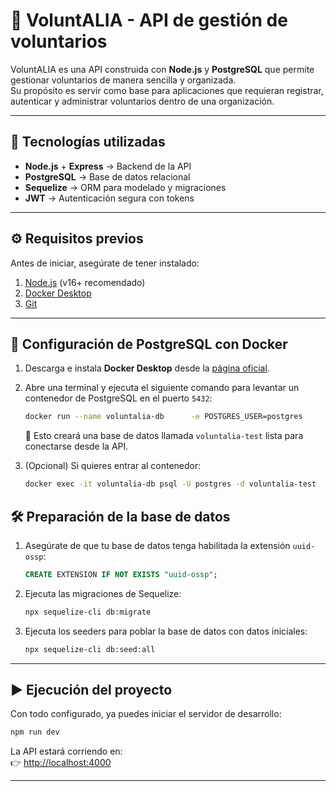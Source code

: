 # 🌱 VoluntALIA - API de gestión de voluntarios

VoluntALIA es una API construida con **Node.js** y **PostgreSQL** que permite gestionar voluntarios de manera sencilla y organizada.  
Su propósito es servir como base para aplicaciones que requieran registrar, autenticar y administrar voluntarios dentro de una organización.  

---

## 🚀 Tecnologías utilizadas
- **Node.js** + **Express** → Backend de la API  
- **PostgreSQL** → Base de datos relacional  
- **Sequelize** → ORM para modelado y migraciones  
- **JWT** → Autenticación segura con tokens  

---

## ⚙️ Requisitos previos
Antes de iniciar, asegúrate de tener instalado:

1. [Node.js](https://nodejs.org/) (v16+ recomendado)  
2. [Docker Desktop](https://www.docker.com/products/docker-desktop/)  
3. [Git](https://git-scm.com/)  

---

## 🐘 Configuración de PostgreSQL con Docker

1. Descarga e instala **Docker Desktop** desde la [página oficial](https://www.docker.com/products/docker-desktop/).  
2. Abre una terminal y ejecuta el siguiente comando para levantar un contenedor de PostgreSQL en el puerto `5432`:

   ```bash
   docker run --name voluntalia-db      -e POSTGRES_USER=postgres      -e POSTGRES_PASSWORD=masterkey      -e POSTGRES_DB=voluntalia-test      -p 5432:5432      -d postgres
   ```

   📌 Esto creará una base de datos llamada `voluntalia-test` lista para conectarse desde la API.

3. (Opcional) Si quieres entrar al contenedor:  
   ```bash
   docker exec -it voluntalia-db psql -U postgres -d voluntalia-test
   ```


## 🛠️ Preparación de la base de datos

1. Asegúrate de que tu base de datos tenga habilitada la extensión `uuid-ossp`:  

   ```sql
   CREATE EXTENSION IF NOT EXISTS "uuid-ossp";
   ```

2. Ejecuta las migraciones de Sequelize:  
   ```bash
   npx sequelize-cli db:migrate
   ```

3. Ejecuta los seeders para poblar la base de datos con datos iniciales:  
   ```bash
   npx sequelize-cli db:seed:all
   ```

---

## ▶️ Ejecución del proyecto

Con todo configurado, ya puedes iniciar el servidor de desarrollo:  

```bash
npm run dev
```

La API estará corriendo en:  
👉 [http://localhost:4000](http://localhost:4000)

---
